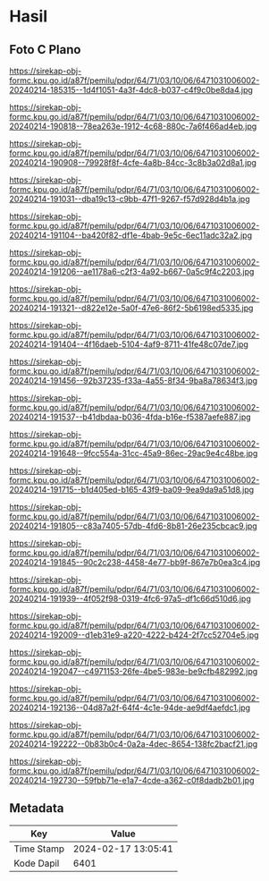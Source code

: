 # Hasil

## Foto C Plano

https://sirekap-obj-formc.kpu.go.id/a87f/pemilu/pdpr/64/71/03/10/06/6471031006002-20240214-185315--1d4f1051-4a3f-4dc8-b037-c4f9c0be8da4.jpg

https://sirekap-obj-formc.kpu.go.id/a87f/pemilu/pdpr/64/71/03/10/06/6471031006002-20240214-190818--78ea263e-1912-4c68-880c-7a6f466ad4eb.jpg

https://sirekap-obj-formc.kpu.go.id/a87f/pemilu/pdpr/64/71/03/10/06/6471031006002-20240214-190908--79928f8f-4cfe-4a8b-84cc-3c8b3a02d8a1.jpg

https://sirekap-obj-formc.kpu.go.id/a87f/pemilu/pdpr/64/71/03/10/06/6471031006002-20240214-191031--dba19c13-c9bb-47f1-9267-f57d928d4b1a.jpg

https://sirekap-obj-formc.kpu.go.id/a87f/pemilu/pdpr/64/71/03/10/06/6471031006002-20240214-191104--ba420f82-df1e-4bab-9e5c-6ec11adc32a2.jpg

https://sirekap-obj-formc.kpu.go.id/a87f/pemilu/pdpr/64/71/03/10/06/6471031006002-20240214-191206--ae1178a6-c2f3-4a92-b667-0a5c9f4c2203.jpg

https://sirekap-obj-formc.kpu.go.id/a87f/pemilu/pdpr/64/71/03/10/06/6471031006002-20240214-191321--d822e12e-5a0f-47e6-86f2-5b6198ed5335.jpg

https://sirekap-obj-formc.kpu.go.id/a87f/pemilu/pdpr/64/71/03/10/06/6471031006002-20240214-191404--4f16daeb-5104-4af9-8711-41fe48c07de7.jpg

https://sirekap-obj-formc.kpu.go.id/a87f/pemilu/pdpr/64/71/03/10/06/6471031006002-20240214-191456--92b37235-f33a-4a55-8f34-9ba8a78634f3.jpg

https://sirekap-obj-formc.kpu.go.id/a87f/pemilu/pdpr/64/71/03/10/06/6471031006002-20240214-191537--b41dbdaa-b036-4fda-b16e-f5387aefe887.jpg

https://sirekap-obj-formc.kpu.go.id/a87f/pemilu/pdpr/64/71/03/10/06/6471031006002-20240214-191648--9fcc554a-31cc-45a9-86ec-29ac9e4c48be.jpg

https://sirekap-obj-formc.kpu.go.id/a87f/pemilu/pdpr/64/71/03/10/06/6471031006002-20240214-191715--b1d405ed-b165-43f9-ba09-9ea9da9a51d8.jpg

https://sirekap-obj-formc.kpu.go.id/a87f/pemilu/pdpr/64/71/03/10/06/6471031006002-20240214-191805--c83a7405-57db-4fd6-8b81-26e235cbcac9.jpg

https://sirekap-obj-formc.kpu.go.id/a87f/pemilu/pdpr/64/71/03/10/06/6471031006002-20240214-191845--90c2c238-4458-4e77-bb9f-867e7b0ea3c4.jpg

https://sirekap-obj-formc.kpu.go.id/a87f/pemilu/pdpr/64/71/03/10/06/6471031006002-20240214-191939--4f052f98-0319-4fc6-97a5-df1c66d510d6.jpg

https://sirekap-obj-formc.kpu.go.id/a87f/pemilu/pdpr/64/71/03/10/06/6471031006002-20240214-192009--d1eb31e9-a220-4222-b424-2f7cc52704e5.jpg

https://sirekap-obj-formc.kpu.go.id/a87f/pemilu/pdpr/64/71/03/10/06/6471031006002-20240214-192047--c4971153-26fe-4be5-983e-be9cfb482992.jpg

https://sirekap-obj-formc.kpu.go.id/a87f/pemilu/pdpr/64/71/03/10/06/6471031006002-20240214-192136--04d87a2f-64f4-4c1e-94de-ae9df4aefdc1.jpg

https://sirekap-obj-formc.kpu.go.id/a87f/pemilu/pdpr/64/71/03/10/06/6471031006002-20240214-192222--0b83b0c4-0a2a-4dec-8654-138fc2bacf21.jpg

https://sirekap-obj-formc.kpu.go.id/a87f/pemilu/pdpr/64/71/03/10/06/6471031006002-20240214-192730--59fbb71e-e1a7-4cde-a362-c0f8dadb2b01.jpg


## Metadata

| Key        | Value               |
| ---------- | ------------------- |
| Time Stamp | 2024-02-17 13:05:41 |
| Kode Dapil | 6401                |



